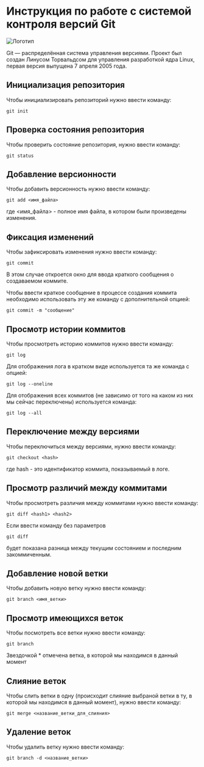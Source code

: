 # **Инструкция по работе с системой контроля версий Git**

![Логотип](logo.jpg)

Git — распределённая система управления версиями. Проект был создан Линусом Торвальдсом для управления разработкой ядра Linux, первая версия выпущена 7 апреля 2005 года.

## Инициализация репозитория

Чтобы инициализировать репозиторий нужно ввести команду:

    git init

## Проверка состояния репозитория

Чтобы проверить состояние репозитория, нужно ввести команду:

    git status

## Добавление версионности

Чтобы добавить версионность нужно ввести команду:

    git add <имя_файла>

где <имя_файла> - полное имя файла, в котором были произведены изменения.

## Фиксация изменений

Чтобы зафиксировать изменения нужно ввести команду:

    git commit

В этом случае откроется окно для ввода краткого сообщения о создаваемом коммите.

Чтобы ввести краткое сообщение в процессе создания коммита необходимо использовать эту же команду с дополнительной опцией:

    git commit -m "сообщение"

## Просмотр истории коммитов

Чтобы просмотреть историю коммитов нужно ввести команду:

    git log

Для отображения лога в кратком виде используется та же команда с опцией:

    git log --oneline

Для отображения всех коммитов (не зависимо от того на каком из них мы сейчас переключены) используется команда:

    git log --all

## Переключение между версиями

Чтобы переключиться между версиями, нужно ввести команду:

    git checkout <hash>

где hash - это идентификатор коммита, показываемый в логе.

## Просмотр различий между коммитами

Чтобы просмотреть различия между коммитами нужно ввести команду:

    git diff <hash1> <hash2>

Если ввести команду без параметров

    git diff

будет показана разница между текущим состоянием и последним закоммиченным.
  
## Добавление новой ветки

Чтобы добавить новую ветку нужно ввести команду:

    git branch <имя_ветки>

## Просмотр имеющихся веток

Чтобы посмотреть все ветки нужно ввести команду:

    git branch

Звездочкой * отмечена ветка, в которой мы находимся в данный момент

## Слияние веток

Чтобы слить ветки в одну (происходит слияние выбраной ветки в ту, в которой мы находимся в данный момент), нужно ввести команду:

    git merge <название_ветки_для_слияния>

##  Удаление веток

Чтобы удалить ветку нужно ввести команду:

    git branch -d <название_ветки>
    
